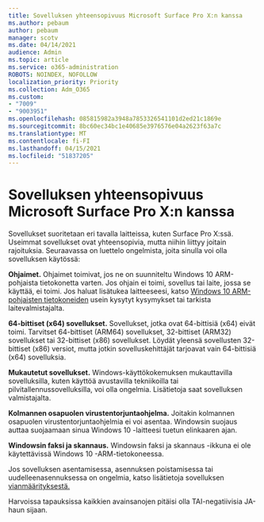 ```yaml
---
title: Sovelluksen yhteensopivuus Microsoft Surface Pro X:n kanssa
ms.author: pebaum
author: pebaum
manager: scotv
ms.date: 04/14/2021
audience: Admin
ms.topic: article
ms.service: o365-administration
ROBOTS: NOINDEX, NOFOLLOW
localization_priority: Priority
ms.collection: Adm_O365
ms.custom:
- "7009"
- "9003951"
ms.openlocfilehash: 085815982a3948a7853326541101d2ed21c1869e
ms.sourcegitcommit: 8bc60ec34bc1e40685e3976576e04a2623f63a7c
ms.translationtype: MT
ms.contentlocale: fi-FI
ms.lasthandoff: 04/15/2021
ms.locfileid: "51837205"
---
```

# <a name="app-compatibility-with-microsoft-surface-pro-x"></a>Sovelluksen yhteensopivuus Microsoft Surface Pro X:n kanssa

Sovellukset suoritetaan eri tavalla laitteissa, kuten Surface Pro X:ssä. Useimmat sovellukset ovat yhteensopivia, mutta niihin liittyy joitain rajoituksia. Seuraavassa on luettelo ongelmista, joita sinulla voi olla sovelluksen käytössä: 

**Ohjaimet.** Ohjaimet toimivat, jos ne on suunniteltu Windows 10 ARM-pohjaista tietokonetta varten. Jos ohjain ei toimi, sovellus tai laite, jossa se käyttää, ei toimi. Jos haluat lisätukea laitteeseesi, katso [Windows 10 ARM-pohjaisten tietokoneiden](https://support.microsoft.com/windows/windows-10-arm-based-pcs-faq-477f51df-2e3b-f68f-31b0-06f5e4f8ebb5) usein kysytyt kysymykset tai tarkista laitevalmistajalta.

**64-bittiset (x64) sovellukset.** Sovellukset, jotka ovat 64-bittisiä (x64) eivät toimi. Tarvitset 64-bittiset (ARM64) sovellukset, 32-bittiset (ARM32) sovellukset tai 32-bittiset (x86) sovellukset. Löydät yleensä sovellusten 32-bittiset (x86) versiot, mutta jotkin sovelluskehittäjät tarjoavat vain 64-bittisiä (x64) sovelluksia.

**Mukautetut sovellukset.** Windows-käyttökokemuksen mukauttavilla sovelluksilla, kuten käyttöä avustavilla tekniikoilla tai pilvitallennussovelluksilla, voi olla ongelmia. Lisätietoja saat sovelluksen valmistajalta.

**Kolmannen osapuolen virustentorjuntaohjelma.** Joitakin kolmannen osapuolen virustentorjuntaohjelmia ei voi asentaa. Windowsin suojaus auttaa suojaamaan sinua Windows 10 -laitteesi tuetun elinkaaren ajan.

**Windowsin faksi ja skannaus.** Windowsin faksi ja skannaus -ikkuna ei ole käytettävissä Windows 10 -ARM-tietokoneessa.

Jos sovelluksen asentamisessa, asennuksen poistamisessa tai uudelleenasennuksessa on ongelmia, katso lisätietoja sovelluksen [vianmäärityksestä.](https://docs.microsoft.com/troubleshoot/mem/intune/troubleshoot-app-install#app-troubleshooting-details)

Harvoissa tapauksissa kaikkien avainsanojen pitäisi olla TAI-negatiivisia JA-haun sijaan.